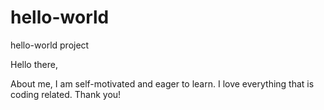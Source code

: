 # hello-world
hello-world project

Hello there,

About me, I am self-motivated and eager to learn. I love everything that is coding related.
Thank you!
